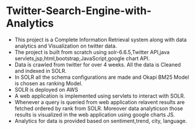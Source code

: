 # Twitter-Search-Engine-with-Analytics
* This project is a Complete Information Retrieval system along with data analytics and Visualization on twitter data.<br>
* The project is built from scratch using solr-6.6.5,Twitter API,java servlets,jsp,html,bootstrap,JavaScript,google chart API.<br>
* Data is crawled from twitter for over 4 weeks. All the data is Cleaned and indexed in SOLR.<br>
* In SOLR all the schema configurations are made and Okapi BM25 Model is chosen as ranking Model.<br>
* SOLR is deployed on AWS<br>
* A web application is implemented using servlets to interact with SOLR. <br>
* Whenever a query is queried from web application relavent results are fetched ordered by rank from SOLR. Moreover data analyticson those results is visualized in the web application using google charts JS. 
* Analytics for data is provided based on sentiment,trend, city, language.
